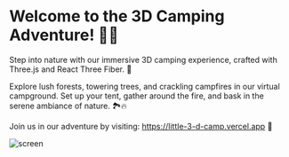 # Welcome to the 3D Camping Adventure! 🌲⛺

Step into nature with our immersive 3D camping experience, crafted with Three.js and React Three Fiber. 🌳

Explore lush forests, towering trees, and crackling campfires in our virtual campground. Set up your tent, gather around the fire, and bask in the serene ambiance of nature. 🏞️🔥

Join us in our adventure by visiting: https://little-3-d-camp.vercel.app 🌟

![screen](https://github.com/kh-mahmoud/little_3D_Camp/assets/97807779/908d5b2c-797c-41a9-93c2-1c64522a1e4a)
 

